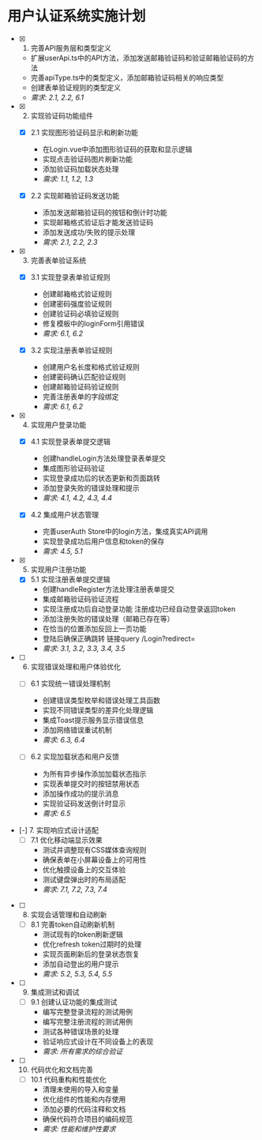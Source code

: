 # 用户认证系统实施计划

- [x] 1. 完善API服务层和类型定义
  - 扩展userApi.ts中的API方法，添加发送邮箱验证码和验证邮箱验证码的方法
  - 完善apiType.ts中的类型定义，添加邮箱验证码相关的响应类型
  - 创建表单验证规则的类型定义
  - _需求: 2.1, 2.2, 6.1_

- [x] 2. 实现验证码功能组件
  - [x] 2.1 实现图形验证码显示和刷新功能
    - 在Login.vue中添加图形验证码的获取和显示逻辑
    - 实现点击验证码图片刷新功能
    - 添加验证码加载状态处理
    - _需求: 1.1, 1.2, 1.3_

  - [x] 2.2 实现邮箱验证码发送功能
    - 添加发送邮箱验证码的按钮和倒计时功能
    - 实现邮箱格式验证后才能发送验证码
    - 添加发送成功/失败的提示处理
    - _需求: 2.1, 2.2, 2.3_

- [x] 3. 完善表单验证系统
  - [x] 3.1 实现登录表单验证规则
    - 创建邮箱格式验证规则
    - 创建密码强度验证规则
    - 创建验证码必填验证规则
    - 修复模板中的loginForm引用错误
    - _需求: 6.1, 6.2_

  - [x] 3.2 实现注册表单验证规则
    - 创建用户名长度和格式验证规则
    - 创建密码确认匹配验证规则
    - 创建邮箱验证码验证规则
    - 完善注册表单的字段绑定
    - _需求: 6.1, 6.2_

- [x] 4. 实现用户登录功能
  - [x] 4.1 实现登录表单提交逻辑
    - 创建handleLogin方法处理登录表单提交
    - 集成图形验证码验证
    - 实现登录成功后的状态更新和页面跳转
    - 添加登录失败的错误处理和提示
    - _需求: 4.1, 4.2, 4.3, 4.4_

  - [x] 4.2 集成用户状态管理
    - 完善userAuth Store中的login方法，集成真实API调用
    - 实现登录成功后用户信息和token的保存
    - _需求: 4.5, 5.1_

- [x] 5. 实现用户注册功能
  - [x] 5.1 实现注册表单提交逻辑
    - 创建handleRegister方法处理注册表单提交
    - 集成邮箱验证码验证流程
    - 实现注册成功后自动登录功能 注册成功已经自动登录返回token
    - 添加注册失败的错误处理（邮箱已存在等）
    - 在恰当的位置添加反回上一页功能
    - 登陆后确保正确跳转 链接query /Login?redirect= <path>
    - _需求: 3.1, 3.2, 3.3, 3.4, 3.5_

- [ ] 6. 实现错误处理和用户体验优化
  - [ ] 6.1 实现统一错误处理机制
    - 创建错误类型枚举和错误处理工具函数
    - 实现不同错误类型的差异化处理逻辑
    - 集成Toast提示服务显示错误信息
    - 添加网络错误重试机制
    - _需求: 6.3, 6.4_

  - [ ] 6.2 实现加载状态和用户反馈
    - 为所有异步操作添加加载状态指示
    - 实现表单提交时的按钮禁用状态
    - 添加操作成功的提示消息
    - 实现验证码发送倒计时显示
    - _需求: 6.5_

- [-] 7. 实现响应式设计适配
  - [ ] 7.1 优化移动端显示效果
    - 测试并调整现有CSS媒体查询规则
    - 确保表单在小屏幕设备上的可用性
    - 优化触摸设备上的交互体验
    - 测试键盘弹出时的布局适配
    - _需求: 7.1, 7.2, 7.3, 7.4_

- [ ] 8. 实现会话管理和自动刷新
  - [ ] 8.1 完善token自动刷新机制
    - 测试现有的token刷新逻辑
    - 优化refresh token过期时的处理
    - 实现页面刷新后的登录状态恢复
    - 添加自动登出的用户提示
    - _需求: 5.2, 5.3, 5.4, 5.5_

- [ ] 9. 集成测试和调试
  - [ ] 9.1 创建认证功能的集成测试
    - 编写完整登录流程的测试用例
    - 编写完整注册流程的测试用例
    - 测试各种错误场景的处理
    - 验证响应式设计在不同设备上的表现
    - _需求: 所有需求的综合验证_

- [ ] 10. 代码优化和文档完善
  - [ ] 10.1 代码重构和性能优化
    - 清理未使用的导入和变量
    - 优化组件的性能和内存使用
    - 添加必要的代码注释和文档
    - 确保代码符合项目的编码规范
    - _需求: 性能和维护性要求_
